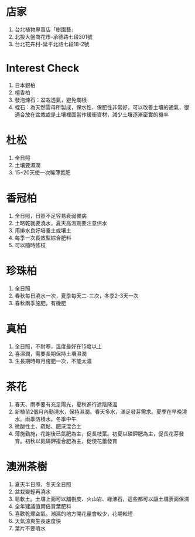 # 店家
1. 台北植物專賣店「樹園藝」
2. 北投大盤商花市-承德路七段301號
3. 台北花卉村-延平北路七段18-2號
# Interest Check
1. 日本銀柏
2. 檀香柏
3. 發泡煉石：盆栽透氣，避免爛根
4. 蛭石：為天然雲母所製成，保水性、保肥性非常好，可以改善土壤的通氣，很適合放在盆栽或是土壤裡面當作緩衝資材，減少土壤逐漸密實的機率
# 杜松
1. 全日照
2. 土壤要濕潤
3. 15~20天使一次稀薄氮肥
# 香冠柏
1. 全日照，日照不足容易衰弱罹病
2. 土略乾就要澆水，夏天高溫期要注意供水
3. 用排水良好培養土或壤土
4. 每季一次長效型綜合肥料
5. 可以隨時修枝
# 珍珠柏
1. 全日照
2. 春秋每日澆水一次，夏季每天二-三次，冬季2-3天一次
3. 春秋兩季施肥，有機肥
# 真柏
1. 全日照，不耐寒，溫度最好在15度以上
2. 喜濕潤，需要長期保持土壤濕潤
3. 生長期時每月施肥一次，不能太濃
# 茶花
1. 春天、雨季要有充足陽光，夏秋進行遮陰降溫
2. 新植苗2個月內勤澆水，保持濕潤。春天多水，滿足發芽需求。夏季在早晚澆水。雨季防積水。冬季中午
3. 微酸性土、疏鬆、肥沃混合土
4. 薄施勤施，花謝後已氮肥為主，促長枝葉。初夏以磷鉀肥為主，促長花芽發育。初秋以氮磷鉀複合肥為主，促使花蕾發育
# 澳洲茶樹
1. 夏天半日照，冬天全日照
2. 盆栽變輕再澆水
3. 鬆軟土。土壤上面可以舖樹皮、火山岩、綠沸石，這些都可以讓土壤表面保濕
4. 全年建議值兩倍賞葉肥料
5. 喜歡乾燥空氣。潮濕的地方開花量會較少，花期較短
6. 天氣涼爽生長速度快
7. 葉片不要噴水
